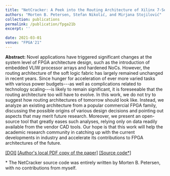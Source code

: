 ```yaml
---
title: "NetCracker: A Peek into the Routing Architecture of Xilinx 7-Series FPGAs"
authors: "Morten B. Petersen, Stefan Nikolić, and Mirjana Stojilović"
collection: publications
permalink: /publication/fpga21b
excerpt: ''

date: 2021-03-01
venue: "FPGA'21"
---
```


**Abstract:** Novel applications have triggered significant changes at the system level of FPGA architecture design, such as the introduction of embedded VLIW processor arrays and hardened NoCs. However, the routing architecture of the soft logic fabric has largely remained unchanged in recent years. Since hunger for acceleration of ever more varied tasks with various power budgets---as well as complications related to technology scaling---is likely to remain significant, it is foreseeable that the routing architecture too will have to evolve. In this work, we do not try to suggest how routing architectures of tomorrow should look like. Instead, we analyze an existing architecture from a popular commercial FPGA family, discussing the possible origins of various design decisions and pointing out aspects that may merit future research. Moreover, we present an open-source tool that greatly eases such analyses, relying only on data readily available from the vendor CAD tools. Our hope is that this work will help the academic research community in catching up with the current developments in industry and accelerate its contributions to FPGA architectures of the future. 

[[DOI]](https://doi.org/10.1145/3431920.3439285)
[[Author's local PDF copy of the paper]](http://stefannikolicns.github.io/files/Petersen_et_al___NetCracker_A_Peek_into_the_Routing_Architecture_of_Xilinx_7_Series_FPGAs___2021.pdf)
[[Source code*]](https://github.com/mortbopet/NetCracker)

\* The NetCracker source code was entirely written by Morten B. Petersen, with no contributions from myself. 
